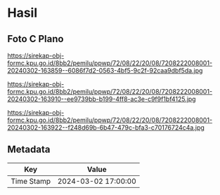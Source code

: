 # Hasil

## Foto C Plano

https://sirekap-obj-formc.kpu.go.id/8bb2/pemilu/ppwp/72/08/22/20/08/7208222008001-20240302-163859--6086f7d2-0563-4bf5-9c2f-92caa9dbf5da.jpg

https://sirekap-obj-formc.kpu.go.id/8bb2/pemilu/ppwp/72/08/22/20/08/7208222008001-20240302-163910--ee9739bb-b199-4ff8-ac3e-c9f9f1bf4125.jpg

https://sirekap-obj-formc.kpu.go.id/8bb2/pemilu/ppwp/72/08/22/20/08/7208222008001-20240302-163922--f248d69b-6b47-479c-bfa3-c70176724c4a.jpg


## Metadata

| Key        | Value               |
| ---------- | ------------------- |
| Time Stamp | 2024-03-02 17:00:00 |



